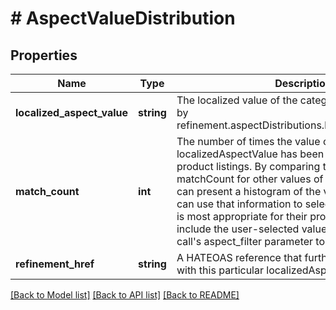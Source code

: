 # # AspectValueDistribution

## Properties

Name | Type | Description | Notes
------------ | ------------- | ------------- | -------------
**localized_aspect_value** | **string** | The localized value of the category aspect identified by refinement.aspectDistributions.localizedAspectName. | [optional]
**match_count** | **int** | The number of times the value of localizedAspectValue has been used for eBay product listings. By comparing this quantity to the matchCount for other values of the same aspect, you can present a histogram of the values to sellers, who can use that information to select which aspect value is most appropriate for their product. You can then include the user-selected value in the the search call&#39;s aspect_filter parameter to refine your search. | [optional]
**refinement_href** | **string** | A HATEOAS reference that further refines the search with this particular localizedAspectValue. | [optional]

[[Back to Model list]](../../README.md#models) [[Back to API list]](../../README.md#endpoints) [[Back to README]](../../README.md)
